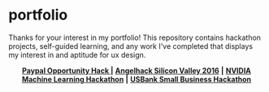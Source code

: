 # portfolio
Thanks for your interest in my portfolio!
This repository contains hackathon projects, self-guided learning, and any work I've completed that displays my interest in and aptitude for ux design.

<p align="center">
<b><a href="https://github.com/squigglydonut/portfolio/tree/master/Paypal-Opportunity-Hack-2016">Paypal Opportunity Hack </a></b>
<b>|</b>
<b><a href="https://github.com/squigglydonut/portfolio/tree/master/Angelhack-Silicon-Valley-2016"> Angelhack Silicon Valley 2016</a></b>
<b>|</b>
<b><a href="https://github.com/squigglydonut/portfolio/tree/master/NVIDIA-Machine-Learning-Hackathon"> NVIDIA Machine Learning Hackathon</a></b>
<b>|</b>
<b><a href="https://github.com/squigglydonut/portfolio/tree/master/USBank-Small-Business-Hackathon"> USBank Small Business Hackathon</a></b>
</p>
